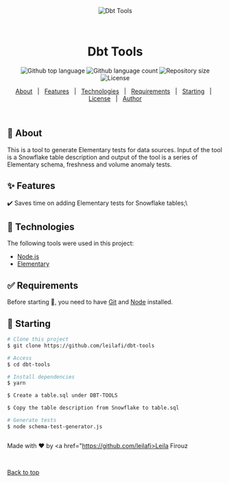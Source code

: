 <div align="center" id="top"> 
  <img src="./.github/app.gif" alt="Dbt Tools" />

  &#xa0;

  <!-- <a href="https://dbttools.netlify.app">Demo</a> -->
</div>

<h1 align="center">Dbt Tools</h1>

<p align="center">
  <img alt="Github top language" src="https://img.shields.io/github/languages/top/{{YOUR_GITHUB_USERNAME}}/dbt-tools?color=56BEB8">

  <img alt="Github language count" src="https://img.shields.io/github/languages/count/{{YOUR_GITHUB_USERNAME}}/dbt-tools?color=56BEB8">

  <img alt="Repository size" src="https://img.shields.io/github/repo-size/{{YOUR_GITHUB_USERNAME}}/dbt-tools?color=56BEB8">

  <img alt="License" src="https://img.shields.io/github/license/{{YOUR_GITHUB_USERNAME}}/dbt-tools?color=56BEB8">

  <!-- <img alt="Github issues" src="https://img.shields.io/github/issues/{{YOUR_GITHUB_USERNAME}}/dbt-tools?color=56BEB8" /> -->

  <!-- <img alt="Github forks" src="https://img.shields.io/github/forks/{{YOUR_GITHUB_USERNAME}}/dbt-tools?color=56BEB8" /> -->

  <!-- <img alt="Github stars" src="https://img.shields.io/github/stars/{{YOUR_GITHUB_USERNAME}}/dbt-tools?color=56BEB8" /> -->
</p>

<!-- Status -->

<!-- <h4 align="center"> 
	🚧  Dbt Tools 🚀 Under construction...  🚧
</h4> 

<hr> -->

<p align="center">
  <a href="#dart-about">About</a> &#xa0; | &#xa0; 
  <a href="#sparkles-features">Features</a> &#xa0; | &#xa0;
  <a href="#rocket-technologies">Technologies</a> &#xa0; | &#xa0;
  <a href="#white_check_mark-requirements">Requirements</a> &#xa0; | &#xa0;
  <a href="#checkered_flag-starting">Starting</a> &#xa0; | &#xa0;
  <a href="#memo-license">License</a> &#xa0; | &#xa0;
  <a href="https://github.com/{{YOUR_GITHUB_USERNAME}}" target="_blank">Author</a>
</p>

<br>

## :dart: About ##

This is a tool to generate Elementary tests for data sources. Input of the tool is a Snowflake table description and output of the tool is a series of Elementary schema, freshness and volume anomaly tests.

## :sparkles: Features ##

:heavy_check_mark: Saves time on adding Elementary tests for Snowflake tables;\

## :rocket: Technologies ##

The following tools were used in this project:

- [Node.js](https://nodejs.org/en/)
- [Elementary](https://docs.elementary-data.com/introduction)

## :white_check_mark: Requirements ##

Before starting :checkered_flag:, you need to have [Git](https://git-scm.com) and [Node](https://nodejs.org/en/) installed.

## :checkered_flag: Starting ##

```bash
# Clone this project
$ git clone https://github.com/leilafi/dbt-tools

# Access
$ cd dbt-tools

# Install dependencies
$ yarn

$ Create a table.sql under DBT-TOOLS

$ Copy the table description from Snowflake to table.sql

# Generate tests
$ node schema-test-generator.js



```



Made with :heart: by <a href="https://github.com/leilafi>Leila Firouz</a>

&#xa0;

<a href="#top">Back to top</a>
